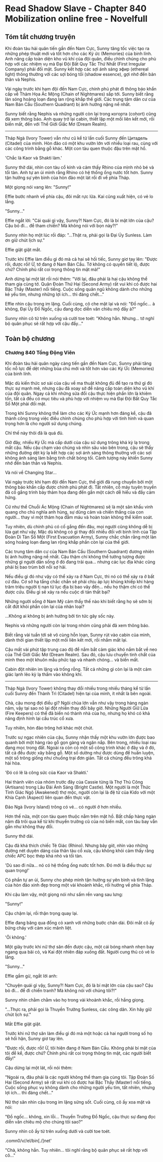 # Read Shadow Slave - Chapter 840 Mobilization online free - Novelfull

## Tóm tắt chương truyện

Khi đoàn tàu hải quân tiến gần đến Nam Cực, Sunny tăng tốc việc tạo ra những phép thuật mới và tốt hơn cho các Ký ức (Memories) của binh lính. Anh nâng cấp toàn diện kho vũ khí của đội quân, điều chỉnh chúng cho phù hợp với các nhiệm vụ mà Đại Đội Bất Quy Tắc Thứ Nhất (First Irregular Company) phải đối mặt. Sunny kết hợp các sợi ánh sáng эфир (ethereal light) thông thường với các sợi bóng tối (shadow essence), gợi nhớ đến bản thân và Nephis.

Vài ngày trước khi hạm đội đến Nam Cực, chính phủ phát đi thông báo khẩn cấp về Thảm Họa Ác Mộng (Chain of Nightmares) sắp tới. Sunny biết rằng làn sóng hoảng loạn đang lan rộng khắp thế giới. Các trung tâm dân cư của Nam Bán Cầu (Southern Quadrant) bị ảnh hưởng nặng nề nhất.

Sunny biết rằng Nephis và những người còn lại trong когорта (cohort) cũng đã xem thông báo. Anh quay trở lại cabin, thiết lập một mối liên kết mới, rồi biến mất, đến với Thế Giới Giấc Mơ (Dream Realm).

***

Tháp Ngà (Ivory Tower) vẫn như cũ kể từ lần cuối Sunny đến Цитадель (Citadel) của mình. Hòn đảo có một khu vườn lớn với nhiều loại rau, cùng với các công trình bằng gỗ khác. Một con tàu quen thuộc đậu trên mặt hồ.

'Chắc là Kaor và Shakti làm.'

Sunny thở dài, nhìn con tàu cổ kính và cảm thấy Rhino của mình nhỏ bé và tồi tàn. Anh tự an ủi mình rằng Rhino có hệ thống ống nước tốt hơn. Sunny tận hưởng sự yên bình của hòn đảo một lát rồi đi về phía Tháp.

Một giọng nói vang lên: "Sunny!"

Effie bước nhanh về phía cậu, đôi mắt rực lửa. Kai cũng xuất hiện, có vẻ lo lắng.

"Sunny…"

Effie ngắt lời: "Cái quái gì vậy, Sunny?! Nam Cực, đó là bí mật lớn của cậu? Cậu bỏ đi... để tham chiến? Mà không nói với bọn này?!"

Sunny nhìn họ một lúc rồi đáp: "...Thật ra, phải gọi là Đại Úy Sunless. Làm ơn giữ chút lịch sự."

Effie giật giật mắt.

Trước khi Effie làm điều gì đó mà cả hai sẽ hối tiếc, Sunny giơ tay lên: "Được rồi, được rồi! Ừ, tớ đang ở Nam Bán Cầu. Tớ không có quyền tiết lộ, được chứ? Chính phủ rất coi trọng thông tin mật mà!"

Anh dừng lại một lát rồi nói thêm: "Với lại, đâu phải là hai cậu không thể tham gia cùng tớ. Quân Đoàn Thứ Hai (Second Army) rất vui khi có được hai Bậc Thầy (Master) nổi tiếng. Cuộc sống quân ngũ không dành cho những kẻ yếu tim, nhưng những lợi ích... thì đáng chết…"

Effie nhìn cậu trong im lặng. Cuối cùng, cô che mặt lại và nói: "Đồ ngốc... à không, Đại Úy Đồ Ngốc, cậu đang đọc diễn văn chiêu mộ đấy à?"

Sunny nhìn cô từ trên xuống và cười toe toét: "Không hẳn. Nhưng... tớ nghĩ bộ quân phục sẽ rất hợp với cậu đấy…"

## Toàn bộ chương

### Chương 840 Tổng Động Viên

Khi đoàn tàu hải quân ngày càng tiến gần đến Nam Cực, Sunny phải tăng tốc nỗ lực để dệt những bùa chú mới và tốt hơn vào các Ký Ức (Memories) của binh lính.

Mặc dù kiến thức sơ sài của cậu về ma thuật không đủ để tạo ra thứ gì đó thực sự mạnh mẽ, nhưng cậu đã xoay sở để nâng cấp toàn diện kho vũ khí của đội quân. Ngay cả khi những sửa đổi cậu thực hiện phần lớn là khiêm tốn, tất cả đều có mục tiêu và phù hợp với nhiệm vụ mà Đại Đội Bất Quy Tắc Số Một phải đối mặt.

Trong khi Sunny không thể làm cho các Ký Ức mạnh hơn đáng kể, cậu đã thành công trong việc điều chỉnh chúng cho phù hợp với tình hình và quan trọng hơn là cho người sử dụng chúng.

Chỉ thế này thôi đã là quá đủ.

Giờ đây, nhiều Ký Ức mà cấp dưới của cậu sử dụng trông khá kỳ lạ trong mắt cậu. Nếu cậu chạm vào chúng và nhìn sâu vào bên trong, cậu sẽ thấy những đường dệt kỳ lạ kết hợp các sợi ánh sáng thông thường với các sợi không ánh sáng làm bằng tinh chất bóng tối. Cảnh tượng này khiến Sunny nhớ đến bản thân và Nephis.

Và nói về Changing Star…

Vài ngày trước khi hạm đội đến Nam Cực, thế giới đã rung chuyển bởi một thông báo khẩn cấp được chính phủ phát đi. Tất nhiên, cỗ máy tuyên truyền đã cố gắng trình bày thảm họa đang đến gần một cách dễ hiểu và đầy cảm hứng.

Cứ như thể Chuỗi Ác Mộng (Chain of Nightmares) sẽ là một sân khấu vinh quang cho chủ nghĩa anh hùng, sự dũng cảm và chiến thắng của con người… thay vì một thảm họa đẫm máu và hoàn toàn không thể kiểm soát.

Tuy nhiên, dù chính phủ có cố gắng đến đâu, mọi người cũng không dễ bị lừa gạt như vậy. Mặc dù không có gì thay đổi nhiều đối với binh lính của Tập Đoàn Di Tản Số Một (First Evacuation Army), Sunny chắc chắn rằng một làn sóng hoảng loạn đang lan rộng khắp phần còn lại của thế giới.

Các trung tâm dân cư của Nam Bán Cầu (Southern Quadrant) đương nhiên bị ảnh hưởng nặng nề nhất. Cậu thậm chí không thể tưởng tượng được những gì người dân sống ở đó đang trải qua… nhưng các lục địa khác cũng phải bị bao trùm bởi nỗi sợ hãi.

Nếu điều gì đó như vậy có thể xảy ra ở Nam Cực, thì nó có thể xảy ra ở bất cứ đâu. Cơ sở hạ tầng chắc chắn sẽ phải chịu áp lực khủng khiếp khi hàng trăm triệu người tị nạn từ lục địa bị bao vây đến… nếu họ thậm chí có thể được cứu. Điều gì sẽ xảy ra nếu cuộc di tản thất bại?

Những người sống ở Nam Mỹ cảm thấy thế nào khi biết rằng họ sẽ sớm bị cắt đứt khỏi phần còn lại của nhân loại?

…Không ai không bị ảnh hưởng bởi tin tức gây sốc này.

Nephis và những người còn lại trong nhóm cũng phải đã xem thông báo.

Biết rằng vài tuần tới sẽ vô cùng hỗn loạn, Sunny rút vào cabin của mình, dành thời gian thiết lập một mối liên kết mới, rồi nhắm mắt lại.

Cậu mất vài phút tập trung cao độ để nắm bắt cảm giác khó nắm bắt về neo của Thế Giới Giấc Mơ (Dream Realm). Sau đó, cậu lưu chuyển tinh chất của mình theo một khuôn mẫu phức tạp và nhanh chóng… và biến mất.

Cabin đột nhiên im lặng và trống rỗng. Tất cả những gì còn lại là một cảm giác lạnh lẽo kỳ lạ thấm vào không khí.

***

Tháp Ngà (Ivory Tower) không thay đổi nhiều trong nhiều tháng kể từ lần cuối Sunny đến Thành Trì (Citadel) hiện tại của mình, ít nhất là bên ngoài.

Chà, cậu mong đợi điều gì? Ngôi chùa lớn vẫn như vậy trong hàng ngàn năm, vậy tại sao nó lại đột nhiên thay đổi bây giờ. Những Người Giữ Lửa (Fire Keepers) có thể đã biến nó thành nhà của họ, nhưng họ khó có khả năng định hình lại cấu trúc cổ xưa.

Tuy nhiên, hòn đảo trông hơi khác một chút.

Trước sự ngạc nhiên của cậu, Sunny nhận thấy một khu vườn lớn được bao quanh bởi một hàng rào gỗ gọn gàng và ngăn nắp. Bên trong, nhiều loại rau đang mọc trong đất. Ngoài ra còn có một số công trình khác ở đây và ở đó, tất cả đều được xây bằng gỗ. Một số dường như được dùng để huấn luyện, một số trông giống như chuồng trại đơn giản. Tất cả chúng đều trông khá hài hòa.

'Đó có lẽ là công sức của Kaor và Shakti.'

Hai thành viên của nhóm trước đây của Cassie từng là Thợ Thủ Công (Artisans) trong Lâu Đài Ánh Sáng (Bright Castle). Một người là một Thức Tỉnh Giác Ngộ (Awakened) thợ mộc, người còn lại là đệ tử của Kido với một Khía Cạnh (Aspect) liên quan đến thực vật.

Đảo Ngà (Ivory Island) trông có vẻ… có người ở hơn nhiều.

Hơn thế nữa, một con tàu quen thuộc nằm trên mặt hồ. Bất chấp hàng ngàn năm đã trôi qua kể từ khi thuyền trưởng cũ của nó biến mất, con tàu bay vẫn gần như không thay đổi.

Sunny thở dài.

Cậu đã khá thích chiếc Tê Giác (Rhino). Nhưng bây giờ, nhìn vào những đường nét duyên dáng của thân tàu cổ xưa, cậu không khỏi cảm thấy rằng chiếc APC bọc thép khá nhỏ và tồi tàn.

'Dù sao đi nữa… nó có hệ thống ống nước tốt hơn. Đó mới là điều thực sự quan trọng!'

Có phần tự an ủi, Sunny cho phép mình tận hưởng sự yên bình và tĩnh lặng của hòn đảo xinh đẹp trong một vài khoảnh khắc, rồi hướng về phía Tháp.

Khi cậu làm vậy, một giọng nói như sấm rền vang sau lưng:

"Sunny!"

Cậu chậm lại, rồi thận trọng quay lại.

Effie đang băng qua đồng cỏ xanh với những bước chân dài. Đôi mắt cô ấy bừng cháy với cảm xúc mãnh liệt.

'Ôi không.'

Một giây trước khi nữ thợ săn đến được cậu, một cái bóng nhanh nhẹn bay ngang qua bãi cỏ, và Kai đột nhiên đáp xuống đất. Người cung thủ có vẻ lo lắng.

"Sunny…"

Effie gầm gừ, ngắt lời anh:

"Chuyện quái gì vậy, Sunny?! Nam Cực, đó là bí mật lớn của cậu sao? Cậu bỏ đi... để đi chiến tranh? Mà không nói với chúng tôi?!"

Sunny nhìn chằm chằm vào họ trong vài khoảnh khắc, rồi hắng giọng.

"...Thực ra, phải gọi là Thuyền Trưởng Sunless, các công dân. Xin hãy giữ chút lịch sự."

Mắt Effie giật giật.

Trước khi nữ thợ săn làm điều gì đó mà một hoặc cả hai người trong số họ sẽ hối hận, Sunny giơ tay lên.

"Được rồi, được rồi! Ừ, tôi hiện đang ở Nam Bán Cầu. Không phải bí mật của tôi để kể, được chứ? Chính phủ rất coi trọng thông tin mật, các người biết đấy!"

Cậu dừng lại một lát, rồi nói thêm:

"Ngoài ra, đâu phải là các người không thể tham gia cùng tôi. Tập Đoàn Số Hai (Second Army) sẽ rất vui khi có được hai Bậc Thầy (Master) nổi tiếng. Cuộc sống phục vụ không dành cho những người yếu tim, tất nhiên, nhưng lợi ích… thì đáng chết…"

Nữ thợ săn nhìn cậu trong im lặng sửng sốt. Cuối cùng, cô ấy xoa mặt và nói:

"Đồ ngốc… không, xin lỗi… Thuyền Trưởng Đồ Ngốc, cậu thực sự đang đọc diễn văn chiêu mộ cho chúng tôi sao?"

Sunny nhìn cô ấy từ trên xuống dưới và cười toe toét.

.comn0/v//el/bin[./]net'

"Chà, không hẳn. Tuy nhiên… tôi nghĩ rằng bộ quân phục sẽ rất hợp với cô…"